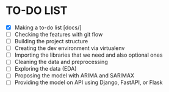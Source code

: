 # TO-DO LIST
- [x] Making a to-do list [docs/]
- [ ] Checking the features with git flow
- [ ] Building the project structure
- [ ] Creating the dev environment via virtualenv
- [ ] Importing the libraries that we need and also optional ones
- [ ] Cleaning the data and preprocessing
- [ ] Exploring the data (EDA)
- [ ] Proposing the model with ARIMA and SARIMAX
- [ ] Providing the model on API using Django, FastAPI, or Flask
